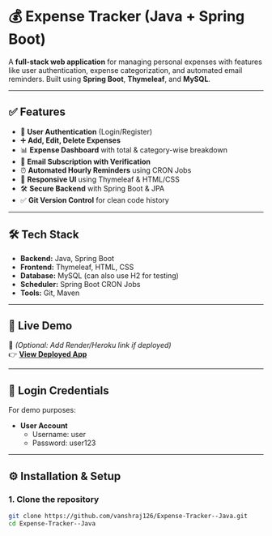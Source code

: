 # 💰 Expense Tracker (Java + Spring Boot)

A **full-stack web application** for managing personal expenses with features like user authentication, expense categorization, and automated email reminders. Built using **Spring Boot**, **Thymeleaf**, and **MySQL**.

---

## ✅ Features
- 🔐 **User Authentication** (Login/Register)
- ➕ **Add, Edit, Delete Expenses**
- 📊 **Expense Dashboard** with total & category-wise breakdown
- 📧 **Email Subscription with Verification**
- ⏰ **Automated Hourly Reminders** using CRON Jobs
- 📂 **Responsive UI** using Thymeleaf & HTML/CSS
- 🛠 **Secure Backend** with Spring Boot & JPA
- ✅ **Git Version Control** for clean code history

---

## 🛠 Tech Stack
- **Backend:** Java, Spring Boot
- **Frontend:** Thymeleaf, HTML, CSS
- **Database:** MySQL (can also use H2 for testing)
- **Scheduler:** Spring Boot CRON Jobs
- **Tools:** Git, Maven

---

## 🚀 Live Demo
🔗 *(Optional: Add Render/Heroku link if deployed)*  
👉 [**View Deployed App**](#)  

---

## 🔑 Login Credentials
For demo purposes: 

- **User Account**
  - Username: user
  - Password: user123
---
## ⚙️ Installation & Setup
### **1. Clone the repository**
```bash
git clone https://github.com/vanshraj126/Expense-Tracker--Java.git
cd Expense-Tracker--Java
